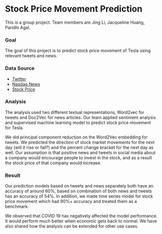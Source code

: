 # Stock Price Movement Prediction
This is a group project. Team members are Jing Li, Jacqueline Huang, Paridhi Agal.


### Goal
The goal of this project is to predict stock price movement of Tesla using relevant tweets and news.


### Data Source
- [Twitter](https://twitter.com/search?q=tesla&src=typed_query)
- [Nasdaq News](https://www.nasdaq.com/search?q=tesla&page=1&sort_by=relevant)
- [Stock Price](https://finance.yahoo.com/quote/TSLA?p=TSLA&.tsrc=fin-srch)


### Analysis
The analysis used two different textual representations, Word2vec for tweets and Doc2Vec for news articles. Our team applied sentiment analysis and supervised machine learning model to predict stock price movement for Tesla.

We did principal component reduction on the Word2Vec embedding for tweets. We predicted the direction of stock market movements for the next day (will it rise or fall?) and the percent change bracket for the next day as well. Our assumption is that positive news and tweets in social media about a company would encourage people to invest in the stock, and as a result the stock price of that company would increase.


### Result
Our prediction models based on tweets and news separately both have an accuracy of around 60%, based on combination of both news and tweets has an accuracy of 54%. In addition, we made time series model for stock price movement which had 90%+ accuracy and treated them as a benchmark. 

We observed that COVID 19 has negatively affected the model performance. It would perform much better when economic gets back to normal. We have also shared how the analysis can be extended for other use cases.

